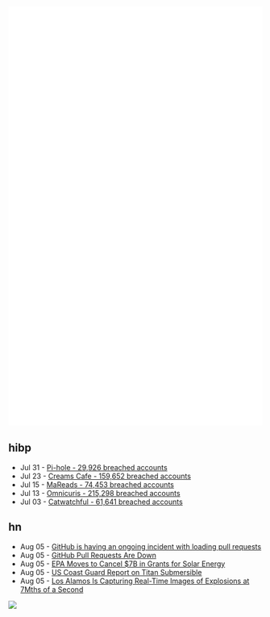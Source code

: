 ![Metrics](https://raw.githubusercontent.com/phixion/phixion/master/metrics.svg)

## hibp

<!--
for https://github.com/phixion/phixion/blob/main/.github/workflows/feeds.yml
-->
<!--START_SECTION:haveibeenpwnd-->
- Jul 31 - [Pi-hole - 29,926 breached accounts](https://haveibeenpwned.com/Breach/ThePi-Hole)
- Jul 23 - [Creams Cafe - 159,652 breached accounts](https://haveibeenpwned.com/Breach/CreamsCafe)
- Jul 15 - [MaReads - 74,453 breached accounts](https://haveibeenpwned.com/Breach/MaReads)
- Jul 13 - [Omnicuris - 215,298 breached accounts](https://haveibeenpwned.com/Breach/Omnicuris)
- Jul 03 - [Catwatchful - 61,641 breached accounts](https://haveibeenpwned.com/Breach/Catwatchful)
<!--END_SECTION:haveibeenpwnd-->

## hn

<!--
for https://github.com/phixion/phixion/blob/main/.github/workflows/feeds.yml
-->
<!--START_SECTION:hn-->
- Aug 05 - [GitHub is having an ongoing incident with loading pull requests](https://www.githubstatus.com/incidents/6swp0zf7lk8h)
- Aug 05 - [GitHub Pull Requests Are Down](https://github.com/github/site-policy/pull/582)
- Aug 05 - [EPA Moves to Cancel $7B in Grants for Solar Energy](https://www.nytimes.com/2025/08/05/climate/epa-cancels-solar-energy-grants.html)
- Aug 05 - [US Coast Guard Report on Titan Submersible](https://www.news.uscg.mil/Press-Releases/Article/4265651/coast-guard-marine-board-of-investigation-releases-report-on-titan-submersible/)
- Aug 05 - [Los Alamos Is Capturing Real-Time Images of Explosions at 7Mths of a Second](https://www.lanl.gov/media/publications/1663/dynamics-of-dynamic-imaging)
<!--END_SECTION:hn-->

<!--
for https://yhype.me
-->
![](https://hit.yhype.me/github/profile?user_id=13013670)
